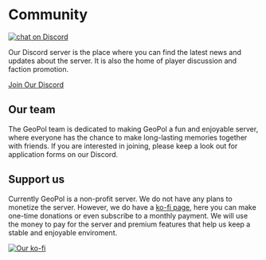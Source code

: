 # Community  
<p><a href="https://discord.geopolmc.org">
        <img src="https://img.shields.io/discord/308323056592486420?logo=discord"
            alt="chat on Discord"></a></p>

Our Discord server is the place where you can find the latest news and updates about the server. It is also the home of player discussion and faction promotion.  

[Join Our Discord](https://discord.geopolmc.org)

## Our team

The GeoPol team is dedicated to making GeoPol a fun and enjoyable server, where everyone has the chance to make long-lasting memories together with friends. If you are interested in joining, please keep a look out for application forms on our Discord.

## Support us

Currently GeoPol is a non-profit server. We do not have any plans to monetize the server. However, we do have a [ko-fi page](https://ko-fi.com/geopolmc), here you can make one-time donations or even subscribe to a monthly payment. We will use the money to pay for the server and premium features that help us keep a stable and enjoyable enviroment.

[![Our ko-fi](https://ko-fi.com/img/githubbutton_sm.svg)](https://ko-fi.com/B0B7HDTGR)
